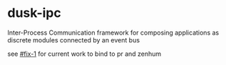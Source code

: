 # dusk-ipc

Inter-Process Communication framework for composing applications as discrete
modules connected by an event bus

see [#fix-1](https://github.com/dusk-network/dusk-ipc/tree/fix-1) for current work to bind to pr and zenhum
